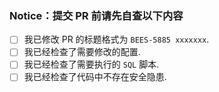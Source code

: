 ### Notice：提交 PR 前请先自查以下内容

- [ ] 我已修改 PR 的标题格式为 `BEES-5885 xxxxxxx`.
- [ ] 我已经检查了需要修改的配置.
- [ ] 我已经检查了需要执行的 `SQL` 脚本.
- [ ] 我已经检查了代码中不存在安全隐患.